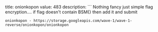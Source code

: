 title: onionkopon
value: 483
description: ```
Nothing fancy just simple flag encryption....
if flag doesn't contain BSM{} then add it and submit
```
onionkopon - https://storage.googleapis.com/wave-1/wave-1-reverse/onionkopon/onionkopon
